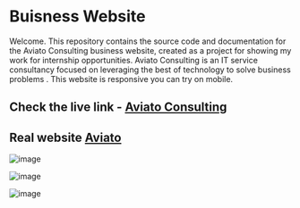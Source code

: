 # Buisness Website 
Welcome. This repository contains the source code and documentation for the Aviato Consulting business website, created as a project for showing my work for internship opportunities. Aviato Consulting is an IT service consultancy focused on leveraging the best of technology to solve business problems . This website is responsive you can try on mobile.

## Check the live link -  [Aviato Consulting](https://aviator-omega.vercel.app/)

## Real website [Aviato](https://www.aviato.consulting/)

![image](https://github.com/yashpatel08/Aviator/assets/94280370/62b78af0-2dcd-44da-b5f5-02c2a397ca83)

![image](https://github.com/yashpatel08/Aviator/assets/94280370/b527a0c6-c293-4ab1-9b35-dc56364d31d8)

![image](https://github.com/yashpatel08/Aviator/assets/94280370/efb341d1-d73d-4c33-9448-0b18d542bde0)
